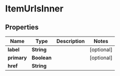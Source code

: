 

# ItemUrlsInner


## Properties

| Name | Type | Description | Notes |
|------------ | ------------- | ------------- | -------------|
|**label** | **String** |  |  [optional] |
|**primary** | **Boolean** |  |  [optional] |
|**href** | **String** |  |  |



